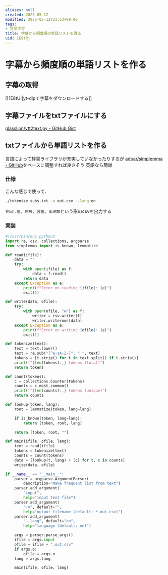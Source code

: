 ```yaml
---
aliases: null
created: 2025-05-12
modified: 2025-05-12T21:53+09:00
tags:
- 言語学習
title: 字幕から頻度順の単語リストを得る
uid: 1E8tRj
---
```


# 字幕から頻度順の単語リストを作る

## 字幕の取得

[[1E8tUI|yt-dlpで字幕をダウンロードする]]

## 字幕ファイルをtxtファイルにする

[glasslion/vtt2text.py - GitHub Gist](https://gist.github.com/glasslion/b2fcad16bc8a9630dbd7a945ab5ebf5e)

## txtファイルから単語リストを作る

言語によって辞書ライブラリが充実していなかったりするが
[adbar/simplemma - GitHub](https://github.com/adbar/simplemma)をベースに調整すれば良さそう
英語なら簡単

### 仕様

こんな感じで使って、

```zsh title="zsh"
./tokenize subs.txt -o out.csv --lang en
```

`見出し語, 原形, 言語, 出現数`という形のcsvを出力する

### 実装

```python title="tokenize"
#!/usr/bin/env python3
import re, csv, collections, argparse
from simplemma import is_known, lemmatize

def read(ifile):
    data = ""
    try:
        with open(ifile) as f:
            data = f.read()
        return data
    except Exception as e:
        print(f"Error on reading {ifile}: {e}")
        exit(1)

def write(data, ofile):
    try:
        with open(ofile, "w") as f:
            writer = csv.writer(f)
            writer.writerows(data)
    except Exception as e:
        print(f"Error on writing {ofile}: {e}")
        exit(1)

def tokenize(text):
    text = text.lower()
    text = re.sub("[^a-zA-Z-]", " ", text)
    tokens = [t.strip() for t in text.split() if t.strip()]
    print(f"{len(tokens):,} tokens (total)")
    return tokens

def count(tokens): 
    c = collections.Counter(tokens)
    counts = c.most_common()
    print(f"{len(counts):,} tokens (unique)")
    return counts

def lookup(token, lang):
    root = lemmatize(token, lang=lang)

    if is_known(token, lang=lang):
        return [token, root, lang]

    return [token, root, ""]

def main(ifile, ofile, lang):
    text = read(ifile)
    tokens = tokenize(text)
    counts = count(tokens)
    data = [lookup(t, lang) + [c] for t, c in counts]
    write(data, ofile)

if __name__ == "__main__":
    parser = argparse.ArgumentParser(
        description="Make frequent list from text")
    parser.add_argument(
        "input", 
        help="input text file")
    parser.add_argument(
        "-o", default="",
        help="output filename (default: *.out.csv)")
    parser.add_argument(
        "--lang", default="en",
        help="language (default: en)")

    args = parser.parse_args()
    ifile = args.input
    ofile = ifile + ".out.csv"
    if args.o:
        ofile = args.o
    lang = args.lang

    main(ifile, ofile, lang)
```